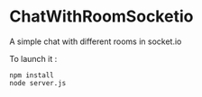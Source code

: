 # ChatWithRoomSocketio
A simple chat with different rooms in socket.io

To launch it :
```
npm install
node server.js
```